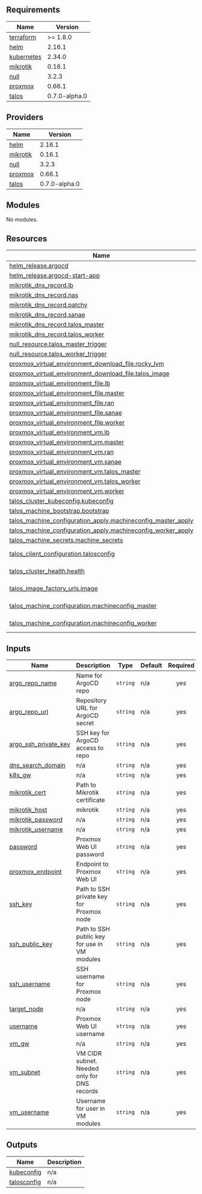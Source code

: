 <!-- BEGINNING OF PRE-COMMIT-TERRAFORM DOCS HOOK -->
## Requirements

| Name | Version |
|------|---------|
| <a name="requirement_terraform"></a> [terraform](#requirement\_terraform) | >= 1.8.0 |
| <a name="requirement_helm"></a> [helm](#requirement\_helm) | 2.16.1 |
| <a name="requirement_kubernetes"></a> [kubernetes](#requirement\_kubernetes) | 2.34.0 |
| <a name="requirement_mikrotik"></a> [mikrotik](#requirement\_mikrotik) | 0.16.1 |
| <a name="requirement_null"></a> [null](#requirement\_null) | 3.2.3 |
| <a name="requirement_proxmox"></a> [proxmox](#requirement\_proxmox) | 0.66.1 |
| <a name="requirement_talos"></a> [talos](#requirement\_talos) | 0.7.0-alpha.0 |

## Providers

| Name | Version |
|------|---------|
| <a name="provider_helm"></a> [helm](#provider\_helm) | 2.16.1 |
| <a name="provider_mikrotik"></a> [mikrotik](#provider\_mikrotik) | 0.16.1 |
| <a name="provider_null"></a> [null](#provider\_null) | 3.2.3 |
| <a name="provider_proxmox"></a> [proxmox](#provider\_proxmox) | 0.66.1 |
| <a name="provider_talos"></a> [talos](#provider\_talos) | 0.7.0-alpha.0 |

## Modules

No modules.

## Resources

| Name | Type |
|------|------|
| [helm_release.argocd](https://registry.terraform.io/providers/hashicorp/helm/2.16.1/docs/resources/release) | resource |
| [helm_release.argocd-start-app](https://registry.terraform.io/providers/hashicorp/helm/2.16.1/docs/resources/release) | resource |
| [mikrotik_dns_record.lb](https://registry.terraform.io/providers/ddelnano/mikrotik/0.16.1/docs/resources/dns_record) | resource |
| [mikrotik_dns_record.nas](https://registry.terraform.io/providers/ddelnano/mikrotik/0.16.1/docs/resources/dns_record) | resource |
| [mikrotik_dns_record.patchy](https://registry.terraform.io/providers/ddelnano/mikrotik/0.16.1/docs/resources/dns_record) | resource |
| [mikrotik_dns_record.sanae](https://registry.terraform.io/providers/ddelnano/mikrotik/0.16.1/docs/resources/dns_record) | resource |
| [mikrotik_dns_record.talos_master](https://registry.terraform.io/providers/ddelnano/mikrotik/0.16.1/docs/resources/dns_record) | resource |
| [mikrotik_dns_record.talos_worker](https://registry.terraform.io/providers/ddelnano/mikrotik/0.16.1/docs/resources/dns_record) | resource |
| [null_resource.talos_master_trigger](https://registry.terraform.io/providers/hashicorp/null/3.2.3/docs/resources/resource) | resource |
| [null_resource.talos_worker_trigger](https://registry.terraform.io/providers/hashicorp/null/3.2.3/docs/resources/resource) | resource |
| [proxmox_virtual_environment_download_file.rocky_lvm](https://registry.terraform.io/providers/bpg/proxmox/0.66.1/docs/resources/virtual_environment_download_file) | resource |
| [proxmox_virtual_environment_download_file.talos_image](https://registry.terraform.io/providers/bpg/proxmox/0.66.1/docs/resources/virtual_environment_download_file) | resource |
| [proxmox_virtual_environment_file.lb](https://registry.terraform.io/providers/bpg/proxmox/0.66.1/docs/resources/virtual_environment_file) | resource |
| [proxmox_virtual_environment_file.master](https://registry.terraform.io/providers/bpg/proxmox/0.66.1/docs/resources/virtual_environment_file) | resource |
| [proxmox_virtual_environment_file.ran](https://registry.terraform.io/providers/bpg/proxmox/0.66.1/docs/resources/virtual_environment_file) | resource |
| [proxmox_virtual_environment_file.sanae](https://registry.terraform.io/providers/bpg/proxmox/0.66.1/docs/resources/virtual_environment_file) | resource |
| [proxmox_virtual_environment_file.worker](https://registry.terraform.io/providers/bpg/proxmox/0.66.1/docs/resources/virtual_environment_file) | resource |
| [proxmox_virtual_environment_vm.lb](https://registry.terraform.io/providers/bpg/proxmox/0.66.1/docs/resources/virtual_environment_vm) | resource |
| [proxmox_virtual_environment_vm.master](https://registry.terraform.io/providers/bpg/proxmox/0.66.1/docs/resources/virtual_environment_vm) | resource |
| [proxmox_virtual_environment_vm.ran](https://registry.terraform.io/providers/bpg/proxmox/0.66.1/docs/resources/virtual_environment_vm) | resource |
| [proxmox_virtual_environment_vm.sanae](https://registry.terraform.io/providers/bpg/proxmox/0.66.1/docs/resources/virtual_environment_vm) | resource |
| [proxmox_virtual_environment_vm.talos_master](https://registry.terraform.io/providers/bpg/proxmox/0.66.1/docs/resources/virtual_environment_vm) | resource |
| [proxmox_virtual_environment_vm.talos_worker](https://registry.terraform.io/providers/bpg/proxmox/0.66.1/docs/resources/virtual_environment_vm) | resource |
| [proxmox_virtual_environment_vm.worker](https://registry.terraform.io/providers/bpg/proxmox/0.66.1/docs/resources/virtual_environment_vm) | resource |
| [talos_cluster_kubeconfig.kubeconfig](https://registry.terraform.io/providers/siderolabs/talos/0.7.0-alpha.0/docs/resources/cluster_kubeconfig) | resource |
| [talos_machine_bootstrap.bootstrap](https://registry.terraform.io/providers/siderolabs/talos/0.7.0-alpha.0/docs/resources/machine_bootstrap) | resource |
| [talos_machine_configuration_apply.machineconfig_master_apply](https://registry.terraform.io/providers/siderolabs/talos/0.7.0-alpha.0/docs/resources/machine_configuration_apply) | resource |
| [talos_machine_configuration_apply.machineconfig_worker_apply](https://registry.terraform.io/providers/siderolabs/talos/0.7.0-alpha.0/docs/resources/machine_configuration_apply) | resource |
| [talos_machine_secrets.machine_secrets](https://registry.terraform.io/providers/siderolabs/talos/0.7.0-alpha.0/docs/resources/machine_secrets) | resource |
| [talos_client_configuration.talosconfig](https://registry.terraform.io/providers/siderolabs/talos/0.7.0-alpha.0/docs/data-sources/client_configuration) | data source |
| [talos_cluster_health.health](https://registry.terraform.io/providers/siderolabs/talos/0.7.0-alpha.0/docs/data-sources/cluster_health) | data source |
| [talos_image_factory_urls.image](https://registry.terraform.io/providers/siderolabs/talos/0.7.0-alpha.0/docs/data-sources/image_factory_urls) | data source |
| [talos_machine_configuration.machineconfig_master](https://registry.terraform.io/providers/siderolabs/talos/0.7.0-alpha.0/docs/data-sources/machine_configuration) | data source |
| [talos_machine_configuration.machineconfig_worker](https://registry.terraform.io/providers/siderolabs/talos/0.7.0-alpha.0/docs/data-sources/machine_configuration) | data source |

## Inputs

| Name | Description | Type | Default | Required |
|------|-------------|------|---------|:--------:|
| <a name="input_argo_repo_name"></a> [argo\_repo\_name](#input\_argo\_repo\_name) | Name for ArgoCD repo | `string` | n/a | yes |
| <a name="input_argo_repo_url"></a> [argo\_repo\_url](#input\_argo\_repo\_url) | Repository URL for ArgoCD secret | `string` | n/a | yes |
| <a name="input_argo_ssh_private_key"></a> [argo\_ssh\_private\_key](#input\_argo\_ssh\_private\_key) | SSH key for ArgoCD access to repo | `string` | n/a | yes |
| <a name="input_dns_search_domain"></a> [dns\_search\_domain](#input\_dns\_search\_domain) | n/a | `string` | n/a | yes |
| <a name="input_k8s_gw"></a> [k8s\_gw](#input\_k8s\_gw) | n/a | `string` | n/a | yes |
| <a name="input_mikrotik_cert"></a> [mikrotik\_cert](#input\_mikrotik\_cert) | Path to Mikrotik certificate | `string` | n/a | yes |
| <a name="input_mikrotik_host"></a> [mikrotik\_host](#input\_mikrotik\_host) | mikrotik | `string` | n/a | yes |
| <a name="input_mikrotik_password"></a> [mikrotik\_password](#input\_mikrotik\_password) | n/a | `string` | n/a | yes |
| <a name="input_mikrotik_username"></a> [mikrotik\_username](#input\_mikrotik\_username) | n/a | `string` | n/a | yes |
| <a name="input_password"></a> [password](#input\_password) | Proxmox Web UI password | `string` | n/a | yes |
| <a name="input_proxmox_endpoint"></a> [proxmox\_endpoint](#input\_proxmox\_endpoint) | Endpoint to Proxmox Web UI | `string` | n/a | yes |
| <a name="input_ssh_key"></a> [ssh\_key](#input\_ssh\_key) | Path to SSH private key for Proxmox node | `string` | n/a | yes |
| <a name="input_ssh_public_key"></a> [ssh\_public\_key](#input\_ssh\_public\_key) | Path to SSH public key for use in VM modules | `string` | n/a | yes |
| <a name="input_ssh_username"></a> [ssh\_username](#input\_ssh\_username) | SSH username for Proxmox node | `string` | n/a | yes |
| <a name="input_target_node"></a> [target\_node](#input\_target\_node) | n/a | `string` | n/a | yes |
| <a name="input_username"></a> [username](#input\_username) | Proxmox Web UI username | `string` | n/a | yes |
| <a name="input_vm_gw"></a> [vm\_gw](#input\_vm\_gw) | n/a | `string` | n/a | yes |
| <a name="input_vm_subnet"></a> [vm\_subnet](#input\_vm\_subnet) | VM CIDR subnet. Needed only for DNS records | `string` | n/a | yes |
| <a name="input_vm_username"></a> [vm\_username](#input\_vm\_username) | Username for user in VM modules | `string` | n/a | yes |

## Outputs

| Name | Description |
|------|-------------|
| <a name="output_kubeconfig"></a> [kubeconfig](#output\_kubeconfig) | n/a |
| <a name="output_talosconfig"></a> [talosconfig](#output\_talosconfig) | n/a |
<!-- END OF PRE-COMMIT-TERRAFORM DOCS HOOK -->
